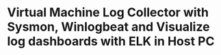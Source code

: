 # Virtual Machine Log Collector with Sysmon, Winlogbeat and Visualize log dashboards with ELK in Host PC
